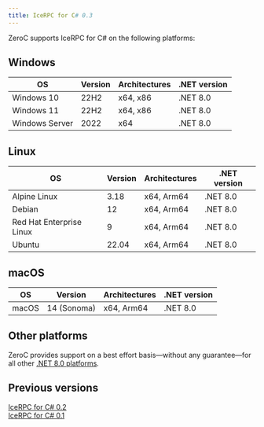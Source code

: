 ```yaml
---
title: IceRPC for C# 0.3
---
```


ZeroC supports IceRPC for C# on the following platforms:

## Windows

OS             | Version | Architectures | .NET version
---------------|---------|---------------|-------------
Windows 10     | 22H2    | x64, x86      | .NET 8.0
Windows 11     | 22H2    | x64, x86      | .NET 8.0
Windows Server | 2022    | x64           | .NET 8.0

## Linux

OS                       | Version | Architectures | .NET version
-------------------------|---------|---------------|-------------
Alpine Linux             | 3.18    | x64, Arm64    | .NET 8.0
Debian                   | 12      | x64, Arm64    | .NET 8.0
Red Hat Enterprise Linux | 9       | x64, Arm64    | .NET 8.0
Ubuntu                   | 22.04   | x64, Arm64    | .NET 8.0

## macOS

OS    | Version      | Architectures | .NET version
------|--------------|---------------|-------------
macOS | 14 (Sonoma)  | x64, Arm64    | .NET 8.0

## Other platforms

ZeroC provides support on a best effort basis—without any guarantee—for all other [.NET 8.0 platforms].

## Previous versions

[IceRPC for C# 0.2]\
[IceRPC for C# 0.1]

[IceRPC for C# 0.2]: icerpc-csharp-0_2
[IceRPC for C# 0.1]: icerpc-csharp-0_1

[.NET 8.0 platforms]: https://github.com/dotnet/core/blob/main/release-notes/8.0/supported-os.md
